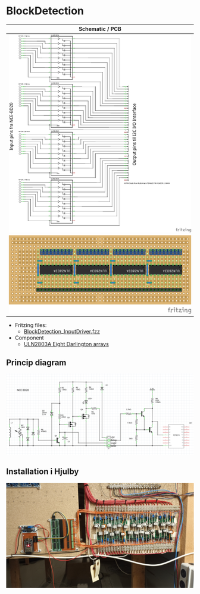 # BlockDetection

|Schematic / PCB|
|:---:|
|![schem](./BlockDetection_InputDriver_schem.png)|
|![PCB](./BlockDetection_InputDriver_bb.png)|

* Fritzing files:
  * [BlockDetection_InputDriver.fzz](./BlockDetection_InputDriver.fzz)
* Component
  * [ULN2803A Eight Darlington arrays](https://www.st.com/resource/en/datasheet/uln2801a.pdf)

## Princip diagram

![schem](./BD20/NCE_BD20.png)

## Installation i Hjulby

![20240522_190401.jpg](./Images/20240522_190401.jpg)